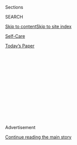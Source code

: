 <div id="app">

<div>

<div>

<div>

<div class="NYTAppHideMasthead css-1q2w90k e1suatyy0">

<div class="section css-ui9rw0 e1suatyy2">

<div class="css-eph4ug er09x8g0">

<div class="css-6n7j50">

</div>

<span class="css-1dv1kvn">Sections</span>

<div class="css-10488qs">

<span class="css-1dv1kvn">SEARCH</span>

</div>

[Skip to content](#site-content)[Skip to site
index](#site-index)

</div>

<div id="masthead-section-label" class="css-1wr3we4 eaxe0e00">

[Self-Care](https://www.nytimes.com/section/style/self-care/)

</div>

<div class="css-10698na e1huz5gh0">

</div>

</div>

<div id="masthead-bar-one" class="section hasLinks css-15hmgas e1csuq9d3">

<div class="css-uqyvli e1csuq9d0">

</div>

<div class="css-1uqjmks e1csuq9d1">

</div>

<div class="css-9e9ivx">

[](https://myaccount.nytimes.com/auth/login?response_type=cookie&client_id=vi)

</div>

<div class="css-1bvtpon e1csuq9d2">

[Today’s
Paper](https://www.nytimes.com/section/todayspaper)

</div>

</div>

</div>

</div>

<div data-aria-hidden="false">

<div id="site-content" data-role="main">

<div>

<div class="css-1aor85t" style="opacity:0.000000001;z-index:-1;visibility:hidden">

<div class="css-1hqnpie">

<div class="css-epjblv">

<span class="css-17xtcya">[Self-Care](/section/style/self-care/)</span><span class="css-x15j1o">|</span><span class="css-fwqvlz">What
Are the Benefits of
Probiotics?</span>

</div>

<div class="css-k008qs">

<div class="css-1iwv8en">

<span class="css-18z7m18"></span>

<div>

</div>

</div>

<span class="css-1n6z4y">https://nyti.ms/2QVrPf9</span>

<div class="css-1705lsu">

<div class="css-4xjgmj">

<div class="css-4skfbu" data-role="toolbar" data-aria-label="Social Media Share buttons, Save button, and Comments Panel with current comment count" data-testid="share-tools">

  - 
  - 
  - 
  - 
    
    <div class="css-6n7j50">
    
    </div>

  - 

</div>

</div>

</div>

</div>

</div>

</div>

<div id="NYT_TOP_BANNER_REGION" class="css-13pd83m">

</div>

<div id="top-wrapper" class="css-1sy8kpn">

<div id="top-slug" class="css-l9onyx">

Advertisement

</div>

[Continue reading the main
story](#after-top)

<div class="ad top-wrapper" style="text-align:center;height:100%;display:block;min-height:250px">

<div id="top" class="place-ad" data-position="top" data-size-key="top">

</div>

</div>

<div id="after-top">

</div>

</div>

<div>

<div id="sponsor-wrapper" class="css-1hyfx7x">

<div id="sponsor-slug" class="css-19vbshk">

Supported by

</div>

[Continue reading the main
story](#after-sponsor)

<div id="sponsor" class="ad sponsor-wrapper" style="text-align:center;height:100%;display:block">

</div>

<div id="after-sponsor">

</div>

</div>

<div class="css-186x18t">

SCAM OR NOT

</div>

<div class="css-1vkm6nb ehdk2mb0">

# What Are the Benefits of Probiotics?

</div>

Studies suggest that certain probiotics can help in certain contexts.
But you will need to do your research. We can
help.

<div class="css-79elbk" data-testid="photoviewer-wrapper">

<div class="css-z3e15g" data-testid="photoviewer-wrapper-hidden">

</div>

<div class="css-1a48zt4 ehw59r15" data-testid="photoviewer-children">

![<span class="css-cnj6d5 e1z0qqy90" itemprop="copyrightHolder"><span class="css-1ly73wi e1tej78p0">Credit...</span><span><span>Photo
Illustration by The New York Times; Getty Images
</span></span></span>](https://static01.nyt.com/images/2019/12/01/fashion/27scam-probiotics-1/27scam-probiotics-1-articleLarge.jpg?quality=75&auto=webp&disable=upscale)

</div>

</div>

<div class="css-18e8msd">

<div class="css-vp77d3 epjyd6m0">

<div class="css-1baulvz">

By <span class="css-1baulvz last-byline" itemprop="name">Melinda Wenner
Moyer</span>

</div>

</div>

  - Nov. 27,
    2019

  - 
    
    <div class="css-4xjgmj">
    
    <div class="css-d8bdto" data-role="toolbar" data-aria-label="Social Media Share buttons, Save button, and Comments Panel with current comment count" data-testid="share-tools">
    
      - 
      - 
      - 
      - 
        
        <div class="css-6n7j50">
        
        </div>
    
      - 
    
    </div>
    
    </div>

</div>

</div>

<div class="section meteredContent css-1r7ky0e" name="articleBody" itemprop="articleBody">

<div class="css-1fanzo5 StoryBodyCompanionColumn">

<div class="css-53u6y8">

Walk into a health food store, or even a drugstore, and you’re likely to
find an entire aisle, maybe two, dedicated to probiotics. Probiotics are
live micro-organisms, usually bacteria, that provide health benefits
when consumed at appropriate doses.

According to some surveys, approximately [four
million](https://nccih.nih.gov/research/statistics/NHIS/2012/natural-products/biotics)
Americans take probiotics, which are available as pills, powders, foods
and drinks. Probiotics are a huge industry — at least a [$40 billion
dollar](https://www.zionmarketresearch.com/report/probiotics-market)
one, according to Zion Market Research — and popular brands
[sell](https://smile.amazon.com/s?k=probiotics) for 35 cents to $1 a
dose, with a shelf life of several months. ****

Proponents argue that they improve the composition of the gut
microbiome, which is involved in many aspects of health including
[immunity](https://www.ncbi.nlm.nih.gov/pubmed/27383981),
[metabolism](https://www.ncbi.nlm.nih.gov/pubmed/22674330) and
[mood](https://www.ncbi.nlm.nih.gov/pubmed/27814521).

Framed this way, probiotics may seem like a no-brainer. But before you
reach for your wallet, keep in mind that while many scientists and
doctors believe that probiotics have promise, they also say that a lot
of products on the market don’t live up to the hype.

</div>

</div>

<div class="css-1fanzo5 StoryBodyCompanionColumn">

<div class="css-53u6y8">

“The current evidence does not convince me to recommend probiotics for
any of my healthy patients,” said Dr. Pieter Cohen, an assistant
professor at Harvard Medical School and an internist at Cambridge Health
Alliance.

In a [review](https://www.ncbi.nlm.nih.gov/pubmed/29581563) of the
scientific literature on probiotics published in January 2019,
researchers concluded that “the benefits and feasibility of probiotic
consumption in healthy adults remain uncertain.” Recent research has
raised questions about how well probiotics are tested for safety, too.

-----

## Are there benefits to probiotics?

Some clinical studies suggest that certain probiotics can help in
certain contexts. According to the [American College of
Gastroenterology](https://gi.org/topics/probiotics-for-the-treatment-of-adult-gastrointestinal-disorders/),
the probiotic Bifidobacterium infantis 35624 can help treat irritable
bowel syndrome (I.B.S.), while Saccharomyces boulardii, a yeast, and
Lactobacillus rhamnosus GG can each reduce the risk of diarrhea in
adults taking antibiotics.

Specific probiotics have also been shown to help treat pouchitis,
ulcerative colitis,
[colic](https://www.cochrane.org/CD012473/BEHAV_probiotics-prevent-infantile-colic)
and infectious diarrhea, and to reduce the risk of developing
Clostridium difficile infections after taking antibiotics.

</div>

</div>

<div class="css-1fanzo5 StoryBodyCompanionColumn">

<div class="css-53u6y8">

To understand the various contexts in which probiotics could be useful,
check out [this
guide](http://www.usprobioticguide.com/PBCIntroduction.html?utm_source=intro_pg&utm_medium=civ&utm_campaign=USA_CHART)
recommended by Gregor Reid, a microbiologist and immunologist at Western
University in Ontario, Canada, and the former president of the
industry-funded **** International Scientific Association for Probiotics
and Prebiotics (ISAPP), although some products on the list are backed by
more research than others.

And no matter what the science says, probiotics sold as dietary
supplements are not disease-treating drugs. If companies want to market
their probiotics as medical treatments, they have to pursue
a[form](https://www.fda.gov/regulatory-information/search-fda-guidance-documents/early-clinical-trials-live-biotherapeutic-products-chemistry-manufacturing-and-control-information)
of Food and Drug Administration approval to market them as live
biotherapeutic products. Thus far, no probiotics [have been
given](https://www.fda.gov/news-events/press-announcements/statement-fda-commissioner-scott-gottlieb-md-advancing-science-and-regulation-live-microbiome-based)
this designation.

-----

## Are probiotics a scam?

With probiotics, details matter. It’s silly to walk into a drugstore,
grab a probiotic off the shelf and think it’s going to do you any good.

Be wary, too, of recommendations made by people who haven’t consulted
the scientific literature. “Don’t blindly trust a pharmacist, doctor,
health-food shop attendant or dietary book, as sadly, most are ill
informed,” Dr. Reid said.

But if a doctor you trust recommends a particular strain that has been
shown in clinical studies to help your condition, or if you have
identified a strain that is backed up by solid clinical research and
really want to give it a try, then sure, go ahead — after
double-checking with your doctor first. Don’t expect miracles, however.

</div>

</div>

<div class="css-1fanzo5 StoryBodyCompanionColumn">

<div class="css-53u6y8">

-----

## So what are the issues with probiotics?

There is still the question of whether some probiotics stick around long
enough in the body to do anything.

In a 2018
[study](https://linkinghub.elsevier.com/retrieve/pii/S0092-8674\(18\)31102-4)
published in Cell, a team of scientists gave [Supherb’s
Bio-25](https://www.supherb.co.il/en/it-works-naturally/probiotics-series/bio-25/),
a mixture of 11 bacterial strains commercially available in Israel, to
10 healthy people for four weeks and found that the probiotics passed
right through four of them.

This suggests that in some people, these strains “will not have an
effect,” said Eran Segal,<span class="css-8l6xbc evw5hdy0"> </span>a
computational biologist at the Weizmann Institute of Science in Israel
and a co-author of the study.

Studies aside, though, the other major problem with probiotics is that
they may not contain what they say they do. In the United States, the
F.D.A. regulates most probiotics as dietary supplements, which means
that their manufacturing and quality-control standards are far less
stringent than standards for prescription and over-the-counter drugs.

In a 2016
[study](https://www.ncbi.nlm.nih.gov/pmc/articles/PMC4916961/),
researchers at the University of California-Davis and other institutions
used DNA analysis to compare the bacterial strains listed on the labels
of 16 commercially available probiotics with what the products actually
had in them.

</div>

</div>

<div class="css-1fanzo5 StoryBodyCompanionColumn">

<div class="css-53u6y8">

The researchers found that only one of the 16 products contained the
strains listed on the label; some had entirely different bacterial
species. Good quality control matters: In 2014, a premature baby
[died](https://www.ncbi.nlm.nih.gov/pmc/articles/PMC4584706/) from what
was believed to be mold contamination in a probiotic supplement.

Moreover, some probiotics don’t even say what strains they purportedly
contain or how many colony-forming units are in each dose (a measure of
how many viable bacteria each dose contains), because the F.D.A. doesn’t
require it.

As a result, consumers “need to do a lot of homework,” Dr. Reid said, in
order to make informed decisions. They will need to hunt for brands that
include this information on the label, and cross-reference the labels
with their doctors’ recommendations or published research. Ideally, they
should take the dose shown to work in clinical
studies.

-----

</div>

</div>

<div id="is-this-a-scam" class="section interactive-content interactive-size-scoop css-m2zfm8" data-id="100000006519225">

## Is This A Scam?

<div class="css-17ih8de interactive-body" data-sourceid="100000006519225">

<div class="g-story g-freebird g-max-limit" data-preview-slug="2019-03-10-vi-freebird">

</div>

<div id="is-this-a-scam">

### Is ...

<div class="g-scams">

<span class="g-scam">
[](https://www.nytimes.com/2019/10/16/style/self-care/celery-juice-benefits.html)</span>

Celery Juice

<span class="g-comma"></span>

,

<span class="g-scam">
[](https://www.nytimes.com/2019/10/16/style/self-care/kombucha-benefits.html)</span>

Kombucha

<span class="g-comma"></span>

,

<span class="g-scam">
[](https://www.nytimes.com/2019/10/16/style/self-care/activated-charcoal-benefits.html)</span>

Activated Charcoal

<span class="g-comma"></span>

,

<span class="g-scam">
[](https://www.nytimes.com/2019/10/16/style/self-care/cbd-oil-benefits.html)</span>

CBD

<span class="g-comma"></span>

,

<span class="g-scam">
[](https://www.nytimes.com/2019/10/16/style/self-care/turmeric-benefits.html)</span>

Turmeric

<span class="g-comma"></span>

,

<span class="g-scam">
[](https://www.nytimes.com/2019/11/01/style/self-care/fish-oil-benefits.html)</span>

Fish Oil

<span class="g-comma"></span>

,

<span class="g-scam">
[](https://www.nytimes.com/2019/11/15/style/chlorophyll-benefits.html)</span>

Chlorophyll

<span class="g-comma"></span>

,

<span class="g-scam">
[](https://www.nytimes.com/2019/11/23/style/self-care/intermittent-fasting-benefits.html)</span>

Intermittent Fasting

<span class="g-comma"></span>

,

<span class="g-scam">
[](https://www.nytimes.com/2020/01/02/style/self-care/keto-diet-explained-benefits.html)</span>

The Keto Diet

<span class="g-comma"></span>

,

<span class="g-scam">
[](https://www.nytimes.com/2019/11/27/style/self-care/probiotics-benefits.html)</span>

Probiotics

<span class="g-comma"></span>

,

<span class="g-scam">
[](https://www.nytimes.com/2019/11/09/style/self-care/collagen-benefits.html)</span>

Collagen

<span class="g-comma"></span>

,

<span class="g-scam">
[](https://www.nytimes.com/2020/02/13/style/self-care/coffee-benefits.html)</span>

Coffee

<span class="g-comma"></span>

,

</div>

### A Scam?

<div id="g-tagline-wrap">

Facts about wellness.

Will these trends change your life — or

take your money?

</div>

</div>

</div>

</div>

<div class="css-1fanzo5 StoryBodyCompanionColumn">

<div class="css-53u6y8">

-----

</div>

</div>

<div class="css-1fanzo5 StoryBodyCompanionColumn">

<div class="css-53u6y8">

## What about taking probiotics in food?

[The guide
recommended](http://www.usprobioticguide.com/PBCFunctionalFoods.html?utm_source=funcfood_ind&utm_medium=civ&utm_campaign=USA_CHART)
by Dr. Reid mentions a handful of foods that have been shown to provide
benefits: some Activia, Goodbelly, DanActive and Yakult drinks and a few
infant formulas.

Keep in mind that some yogurts and fermented foods don’t contain live
micro-organisms, and that even when they do, these bacteria may not do
anything useful.

“Unfortunately, misuse of the term ‘probiotic’ has also become a major
issue, with many products exploiting the term without meeting the
requisite criteria,” according to a 2014 ISAPP
[consensus](https://www.nature.com/articles/nrgastro.2014.66) statement
published in the journal Gastroenterology &
Hepatology.<span class="css-8l6xbc evw5hdy0"> </span>

-----

## What about taking probiotics after a course of antibiotics?

Some doctors recommend taking probiotics after a course of antibiotics
as a way of jump-starting microbial regrowth in the gut, but a
[study](https://linkinghub.elsevier.com/retrieve/pii/S0092-8674\(18\)31108-5)
in Cell questioned the wisdom of that practice.

Researchers found that the same probiotic mixture, Bio-25, colonized the
guts of a small group of healthy people who had recently taken
antibiotics, but that those who took Bio-25 then regrew their normal gut
bacteria more slowly than people who didn’t take Bio-25.

</div>

</div>

<div class="css-1fanzo5 StoryBodyCompanionColumn">

<div class="css-53u6y8">

The Cell ** studies were small, though, and their findings apply only to
the Bio-25 product; no one knows whether other strains have similar
effects.

And this brings up another important point: Every probiotic strain is
different, and one strain’s effects have no bearing on others. Put
another way, probiotics “cannot be generalized,” Dr. Reid said.

-----

## Why aren’t doctors convinced of the benefits of probiotics?

It takes time, not to mention lots of money, to amass the evidence
needed to blanket-recommend a product for a large swath of the
population. (After all, doctors [still
argue](https://annals.org/aim/fullarticle/1789253/enough-enough-stop-wasting-money-vitamin-mineral-supplements)
over whether healthy people should take multivitamins.)

Thus far, many clinical studies on probiotics have been small, poorly
designed or difficult to interpret. Many have focused on short-term
outcomes, rather than looking at long-term effects (in part because
long-term trials are so expensive).

Moreover, a 2018 [systematic
review](https://www.ncbi.nlm.nih.gov/pubmed/30014150) published in the
Annals of Internal Medicine found that probiotic trials often do not
report adequate safety data, particularly when it comes to potential
side effects, which raises questions about whether probiotics are as
safe as they have been made out to be.

</div>

</div>

<div class="css-1fanzo5 StoryBodyCompanionColumn">

<div class="css-53u6y8">

Among other things, Dr. Cohen wrote in a 2018
[editorial](https://jamanetwork.com/journals/jamainternalmedicine/article-abstract/2702973),
since probiotics are live organisms, they could potentially spread
dangerous antibiotic resistance genes among people’s gut bacteria —
although, thankfully, there is [no
evidence](https://www.ncbi.nlm.nih.gov/pubmed/19997864) that this has
happened in humans.

Still, if one thing is clear about probiotics, it is that we need more
high-quality research to determine how safe and effective the products
on store shelves
are.

</div>

</div>

<div id="XX-scam-horizontal-rule" class="section interactive-content interactive-size-scoop css-1fwl6kh" data-id="100000006520452">

<div class="css-17ih8de interactive-body" data-sourceid="100000006520452">

</div>

</div>

<div class="css-1fanzo5 StoryBodyCompanionColumn">

<div class="css-53u6y8">

</div>

</div>

</div>

<div>

</div>

<div>

</div>

<div>

</div>

<div>

<div id="bottom-wrapper" class="css-1ede5it">

<div id="bottom-slug" class="css-l9onyx">

Advertisement

</div>

[Continue reading the main
story](#after-bottom)

<div id="bottom" class="ad bottom-wrapper" style="text-align:center;height:100%;display:block;min-height:90px">

</div>

<div id="after-bottom">

</div>

</div>

</div>

</div>

</div>

## Site Index

<div>

</div>

## Site Information Navigation

  - [© <span>2020</span> <span>The New York Times
    Company</span>](https://help.nytimes.com/hc/en-us/articles/115014792127-Copyright-notice)

<!-- end list -->

  - [NYTCo](https://www.nytco.com/)
  - [Contact
    Us](https://help.nytimes.com/hc/en-us/articles/115015385887-Contact-Us)
  - [Work with us](https://www.nytco.com/careers/)
  - [Advertise](https://nytmediakit.com/)
  - [T Brand Studio](http://www.tbrandstudio.com/)
  - [Your Ad
    Choices](https://www.nytimes.com/privacy/cookie-policy#how-do-i-manage-trackers)
  - [Privacy](https://www.nytimes.com/privacy)
  - [Terms of
    Service](https://help.nytimes.com/hc/en-us/articles/115014893428-Terms-of-service)
  - [Terms of
    Sale](https://help.nytimes.com/hc/en-us/articles/115014893968-Terms-of-sale)
  - [Site
    Map](https://spiderbites.nytimes.com)
  - [Help](https://help.nytimes.com/hc/en-us)
  - [Subscriptions](https://www.nytimes.com/subscription?campaignId=37WXW)

</div>

</div>

</div>

</div>
